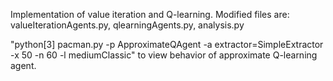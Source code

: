 Implementation of value iteration and Q-learning. Modified files are: valueIterationAgents.py, qlearningAgents.py, analysis.py

"python[3] pacman.py -p ApproximateQAgent -a extractor=SimpleExtractor -x 50 -n 60 -l mediumClassic" to view behavior of approximate Q-learning agent.
